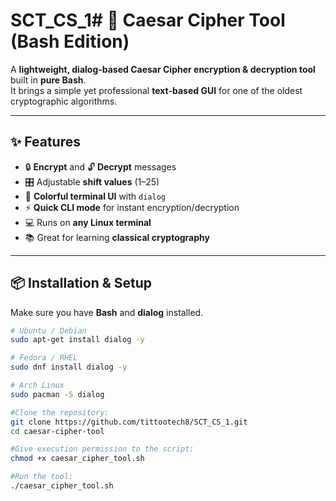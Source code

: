 # SCT_CS_1# 🔐 Caesar Cipher Tool (Bash Edition)

A **lightweight, dialog-based Caesar Cipher encryption & decryption tool** built in **pure Bash**.  
It brings a simple yet professional **text-based GUI** for one of the oldest cryptographic algorithms.

---

## ✨ Features
- 🔒 **Encrypt** and 🔓 **Decrypt** messages  
- 🎛 Adjustable **shift values** (1–25)  
- 🎨 **Colorful terminal UI** with `dialog`  
- ⚡ **Quick CLI mode** for instant encryption/decryption  
- 💻 Runs on **any Linux terminal**  
- 📚 Great for learning **classical cryptography**  

---

## 📦 Installation & Setup
Make sure you have **Bash** and **dialog** installed.  
```bash
# Ubuntu / Debian
sudo apt-get install dialog -y

# Fedora / RHEL
sudo dnf install dialog -y

# Arch Linux
sudo pacman -S dialog

#Clone the repository:
git clone https://github.com/tittootech8/SCT_CS_1.git
cd caesar-cipher-tool

#Give execution permission to the script:
chmod +x caesar_cipher_tool.sh

#Run the tool:
./caesar_cipher_tool.sh
